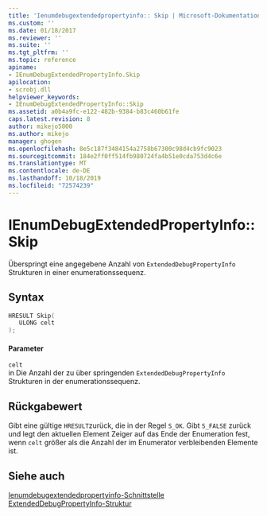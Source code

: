 ```yaml
---
title: 'Ienumdebugextendedpropertyinfo:: Skip | Microsoft-Dokumentation'
ms.custom: ''
ms.date: 01/18/2017
ms.reviewer: ''
ms.suite: ''
ms.tgt_pltfrm: ''
ms.topic: reference
apiname:
- IEnumDebugExtendedPropertyInfo.Skip
apilocation:
- scrobj.dll
helpviewer_keywords:
- IEnumDebugExtendedPropertyInfo::Skip
ms.assetid: a0b4a9fc-e122-482b-9384-b83c460b61fe
caps.latest.revision: 8
author: mikejo5000
ms.author: mikejo
manager: ghogen
ms.openlocfilehash: 8e5c187f3484154a2758b67300c98d4cb9fc9023
ms.sourcegitcommit: 184e2ff0ff514fb980724fa4b51e0cda753d4c6e
ms.translationtype: MT
ms.contentlocale: de-DE
ms.lasthandoff: 10/18/2019
ms.locfileid: "72574239"
---
```

# <a name="ienumdebugextendedpropertyinfoskip"></a>IEnumDebugExtendedPropertyInfo::Skip
Überspringt eine angegebene Anzahl von `ExtendedDebugPropertyInfo` Strukturen in einer enumerationssequenz.  
  
## <a name="syntax"></a>Syntax  
  
```cpp
HRESULT Skip(  
   ULONG celt  
);  
```  
  
#### <a name="parameters"></a>Parameter  
 `celt`  
 in Die Anzahl der zu über springenden `ExtendedDebugPropertyInfo` Strukturen in der enumerationssequenz.  
  
## <a name="return-value"></a>Rückgabewert  
 Gibt eine gültige `HRESULT`zurück, die in der Regel `S_OK`. Gibt `S_FALSE` zurück und legt den aktuellen Element Zeiger auf das Ende der Enumeration fest, wenn `celt` größer als die Anzahl der im Enumerator verbleibenden Elemente ist.  
  
## <a name="see-also"></a>Siehe auch  
 [Ienumdebugextendedpropertyinfo-Schnittstelle](../../winscript/reference/ienumdebugextendedpropertyinfo-interface.md)   
 [ExtendedDebugPropertyInfo-Struktur](../../winscript/reference/extendeddebugpropertyinfo-structure.md)